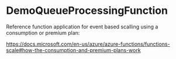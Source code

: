 # DemoQueueProcessingFunction

Reference function application for event based scalling using a consumption or premium plan: 

https://docs.microsoft.com/en-us/azure/azure-functions/functions-scale#how-the-consumption-and-premium-plans-work

